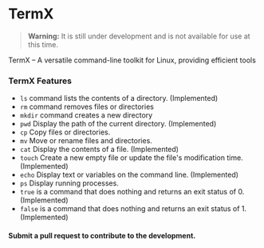 # TermX

> **Warning:** It is still under development and is not available for use at this time.

TermX – A versatile command-line toolkit for Linux, providing efficient tools

### TermX Features

- `ls` command lists the contents of a directory. (Implemented)
- `rm` command removes files or directories
- `mkdir` command creates a new directory
- `pwd` Display the path of the current directory. (Implemented)
- `cp` Copy files or directories.
- `mv` Move or rename files and directories.
- `cat` Display the contents of a file. (Implemented)
- `touch` Create a new empty file or update the file's modification time. (Implemented)
- `echo` Display text or variables on the command line. (Implemented)
- `ps` Display running processes.
- `true` is a command that does nothing and returns an exit status of 0. (Implemented)
- `false` is a command that does nothing and returns an exit status of 1. (Implemented)

#### Submit a pull request to contribute to the development.

